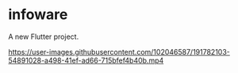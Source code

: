 # infoware

A new Flutter project.

https://user-images.githubusercontent.com/102046587/191782103-54891028-a498-41ef-ad66-715bfef4b40b.mp4

